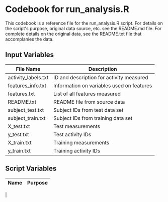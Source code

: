 # Codebook for run_analysis.R

This codebook is a reference file for the run_analysis.R script. For details on the script's purpose, original data source, etc. see the README.md file. For complete details on the original data, see the README.txt file that accomplanies the data.

## Input Variables
|  File Name          | Description 							  |
|---------------------|-------------------------------------------|
| activity_labels.txt | ID and description for activity measured  |
| features_info.txt   | Information on variables used on features |
| features.txt 		  | List of all features measured			  |
| README.txt          | README file from source data              |
| subject_test.txt 	  |	Subject IDs	from test data set			  |
| subject_train.txt   |	Subject IDs	from training data set	 	  |
| X_test.txt 		  |	Test measurements						  |
| y_test.txt 		  |	Test activity IDs						  |
| X_train.txt 		  |	Training measurements					  |
| y_train.txt 		  |	Training activity IDs					  |

## Script Variables
| Name | Purpose |
|------|---------|
| 